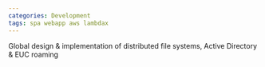 ```yaml
---
categories: Development
tags: spa webapp aws lambdax
---
```




Global design & implementation of distributed file systems, Active Directory & EUC roaming


